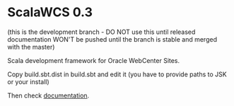 # ScalaWCS 0.3

(this is the development branch - DO NOT use this until released
documentation WON'T be pushed until the branch is stable and merged with the master)

Scala development framework for Oracle WebCenter Sites.

Copy build.sbt.dist in build.sbt and edit it (you have to provide paths to JSK or your install)

Then check [documentation](http://github.com/sciabarra/scalawcs/wiki).


